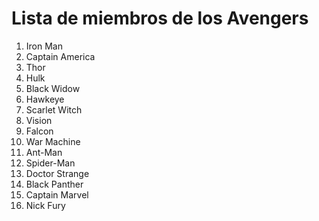 # Lista de miembros de los Avengers

1. Iron Man
2. Captain America
3. Thor
4. Hulk
5. Black Widow
6. Hawkeye
7. Scarlet Witch
8. Vision
9. Falcon
10. War Machine
11. Ant-Man
12. Spider-Man
13. Doctor Strange
14. Black Panther
15. Captain Marvel
16. Nick Fury